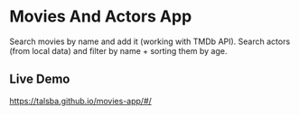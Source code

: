 # Movies And Actors App

Search movies by name and add it (working with TMDb API).
Search actors (from local data) and filter by name + sorting them by age.

## Live Demo

https://talsba.github.io/movies-app/#/

